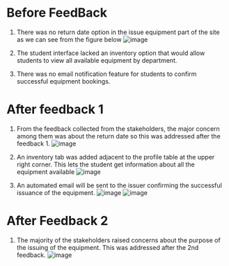 # Before FeedBack

1. There was no return date option in the issue equipment part of the site as we can see from the figure below
![image](https://github.com/kaushal-003/LabManagementWebApp/assets/114944809/1559f925-4b5c-45ec-b243-b310fc85a77b)

2. The student interface lacked an inventory option that would allow students to view all available equipment by department.
3. There was no email notification feature for students to confirm successful equipment bookings.

# After feedback 1

1. From the feedback collected from the stakeholders, the major concern among them was about the return date so this was addressed after the feedback 1.
![image](https://github.com/kaushal-003/LabManagementWebApp/assets/114944809/962aa1c1-0bbb-4559-b1d0-d5adee222d99)


2. An inventory tab was added adjacent to the profile table at the upper right corner. This lets the student get information about all the equipment available
![image](https://github.com/kaushal-003/LabManagementWebApp/assets/114944809/ec700a7c-d823-44fe-a51e-0fc094e60363)



3. An automated email will be sent to the issuer confirming the successful issuance of the equipment.
![image](https://github.com/kaushal-003/LabManagementWebApp/assets/114944809/d9391ea0-ae80-48a0-b355-347db416f1bd)
![image](https://github.com/kaushal-003/LabManagementWebApp/assets/114944809/da9ad25b-d0f1-4ab3-b38a-0f22383bea01)


# After Feedback 2

1. The majority of the stakeholders raised concerns about the purpose of the issuing of the equipment. This was addressed after the 2nd feedback.
![image](https://github.com/kaushal-003/LabManagementWebApp/assets/114944809/42a8ec45-2e66-460e-bc75-df3ed4f84df1)

